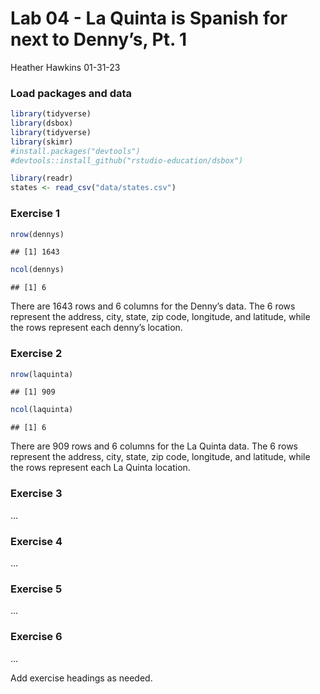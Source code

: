 Lab 04 - La Quinta is Spanish for next to Denny’s, Pt. 1
================
Heather Hawkins
01-31-23

### Load packages and data

``` r
library(tidyverse) 
library(dsbox) 
library(tidyverse)
library(skimr)
#install.packages("devtools")
#devtools::install_github("rstudio-education/dsbox")
```

``` r
library(readr)
states <- read_csv("data/states.csv")
```

### Exercise 1

``` r
nrow(dennys)
```

    ## [1] 1643

``` r
ncol(dennys)
```

    ## [1] 6

There are 1643 rows and 6 columns for the Denny’s data. The 6 rows
represent the address, city, state, zip code, longitude, and latitude,
while the rows represent each denny’s location.

### Exercise 2

``` r
nrow(laquinta)
```

    ## [1] 909

``` r
ncol(laquinta)
```

    ## [1] 6

There are 909 rows and 6 columns for the La Quinta data. The 6 rows
represent the address, city, state, zip code, longitude, and latitude,
while the rows represent each La Quinta location.

### Exercise 3

…

### Exercise 4

…

### Exercise 5

…

### Exercise 6

…

Add exercise headings as needed.
